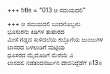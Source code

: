 +++
title = "013 ಆ ಸಮಯದಲಿ"

+++
ಆ ಸಮಯದಲಿ ಬಂದನೊಬ್ಬನು  
ಭೂಸುರನು ಕಿಡಿಗಳ ತುಷಾರದ  
ಮೀಸೆ ಗಡ್ಡದ ಸುಳಿದಲೆಯ ಕಬ್ಬೊಗೆಯ ಜುಂಜುಗಳ   
ಬಾಸರದ ಬಳಲುಡಿಗೆ ಮಟ್ಟಿಯ  
ಧೂಸರದ ಮೈದೊಡಿಗೆ ಮೆರೆಯೆ ವಿ  
ಲಾಸದಲಿ ನಡೆತಂದನರ್ಜುನ ದೇವನಿದ್ದೆಡೆಗೆ     ॥13॥